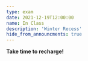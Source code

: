 ```yaml
---
type: exam
date: 2021-12-19T12:00:00
name: In Class
description: 'Winter Recess'
hide_from_announcments: true
---
```


**Take time to recharge!**
